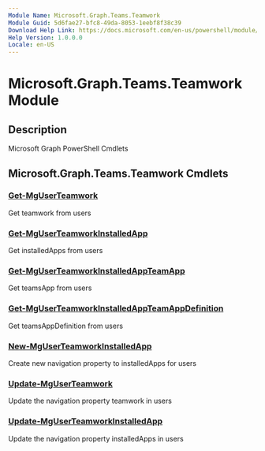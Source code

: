 ```yaml
---
Module Name: Microsoft.Graph.Teams.Teamwork
Module Guid: 5d6fae27-bfc8-49da-8053-1eebf8f38c39
Download Help Link: https://docs.microsoft.com/en-us/powershell/module/microsoft.graph.teams.teamwork
Help Version: 1.0.0.0
Locale: en-US
---
```


# Microsoft.Graph.Teams.Teamwork Module
## Description
Microsoft Graph PowerShell Cmdlets

## Microsoft.Graph.Teams.Teamwork Cmdlets
### [Get-MgUserTeamwork](Get-MgUserTeamwork.md)
Get teamwork from users

### [Get-MgUserTeamworkInstalledApp](Get-MgUserTeamworkInstalledApp.md)
Get installedApps from users

### [Get-MgUserTeamworkInstalledAppTeamApp](Get-MgUserTeamworkInstalledAppTeamApp.md)
Get teamsApp from users

### [Get-MgUserTeamworkInstalledAppTeamAppDefinition](Get-MgUserTeamworkInstalledAppTeamAppDefinition.md)
Get teamsAppDefinition from users

### [New-MgUserTeamworkInstalledApp](New-MgUserTeamworkInstalledApp.md)
Create new navigation property to installedApps for users

### [Update-MgUserTeamwork](Update-MgUserTeamwork.md)
Update the navigation property teamwork in users

### [Update-MgUserTeamworkInstalledApp](Update-MgUserTeamworkInstalledApp.md)
Update the navigation property installedApps in users

